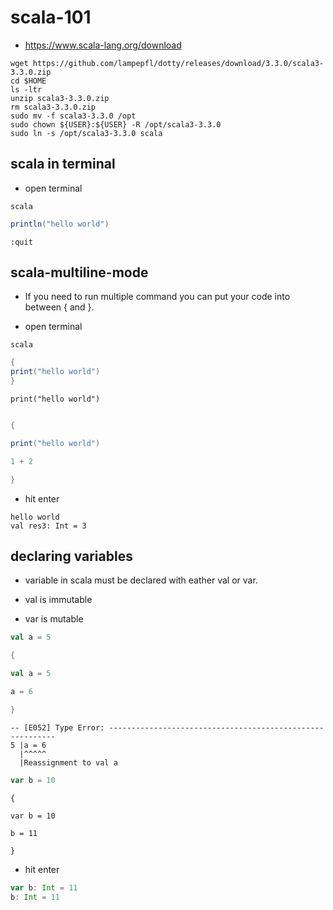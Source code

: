 # scala-101

- https://www.scala-lang.org/download


```SHELL
wget https://github.com/lampepfl/dotty/releases/download/3.3.0/scala3-3.3.0.zip
cd $HOME
ls -ltr
unzip scala3-3.3.0.zip
rm scala3-3.3.0.zip
sudo mv -f scala3-3.3.0 /opt
sudo chown ${USER}:${USER} -R /opt/scala3-3.3.0
sudo ln -s /opt/scala3-3.3.0 scala
```



## scala in terminal

- open terminal

```SHELL
scala
```

```SCALA
println("hello world")
```

```SHELL
:quit
```



## scala-multiline-mode


- If you need to run multiple command you can put your code into between { and }.

- open terminal

```SHELL
scala
```

```SCALA
{
print("hello world")
}
```

```
print("hello world")
```

```SCALA

{

print("hello world")

1 + 2

}
```

- hit enter

```SHELL
hello world
val res3: Int = 3
```

## declaring variables

- variable in scala must be declared with eather val or var.

- val is immutable
- var is mutable

```SCALA
val a = 5
```

```SCALA
{

val a = 5

a = 6

}
```

```SHELL
-- [E052] Type Error: ----------------------------------------------------------
5 |a = 6
  |^^^^^
  |Reassignment to val a
```




```SCALA
var b = 10
```


```SHELL
{

var b = 10

b = 11

}
```

- hit enter

```SCALA
var b: Int = 11
b: Int = 11
```



